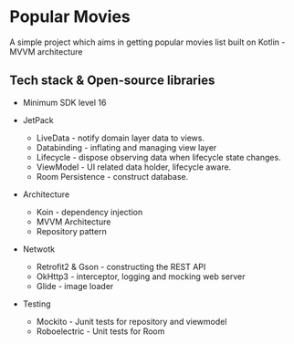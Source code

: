 
# Popular Movies

A simple project which aims in getting popular movies list built on Kotlin - MVVM architecture

## Tech stack & Open-source libraries
- Minimum SDK level 16

- JetPack
  - LiveData - notify domain layer data to views.
  - Databinding - inflating and managing view layer
  - Lifecycle - dispose observing data when lifecycle state changes.
  - ViewModel - UI related data holder, lifecycle aware.
  - Room Persistence - construct database.
  
- Architecture
  - Koin - dependency injection
  - MVVM Architecture 
  - Repository pattern
  
- Netwotk
  - Retrofit2 & Gson - constructing the REST API
  - OkHttp3 - interceptor, logging and mocking web server
  - Glide - image loader
  
- Testing
  - Mockito -  Junit tests for repository and viewmodel
  - Roboelectric - Unit tests for Room





